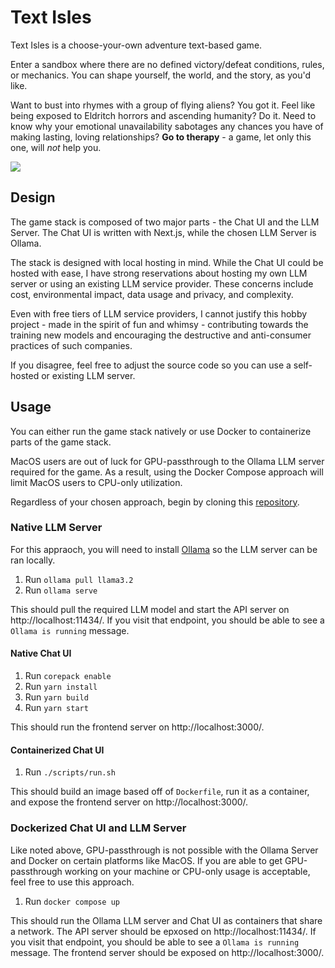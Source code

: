 # Text Isles

Text Isles is a choose-your-own adventure text-based game.

Enter a sandbox where there are no defined victory/defeat conditions, rules, or mechanics.
You can shape yourself, the world, and the story, as you'd like.

Want to bust into rhymes with a group of flying aliens? You got it.
Feel like being exposed to Eldritch horrors and ascending humanity? Do it.
Need to know why your emotional unavailability sabotages any chances you have of making lasting, loving relationships? **Go to therapy** - a game, let only this one, will _not_ help you.

![](demo/demo.gif)

## Design

The game stack is composed of two major parts - the Chat UI and the LLM Server.
The Chat UI is written with Next.js, while the chosen LLM Server is Ollama.

The stack is designed with local hosting in mind.
While the Chat UI could be hosted with ease, I have strong reservations about hosting my own LLM server or using an existing LLM service provider.
These concerns include cost, environmental impact, data usage and privacy, and complexity.

Even with free tiers of LLM service providers, I cannot justify this hobby project - made in the spirit of fun and whimsy - contributing towards the training new models and encouraging the destructive and anti-consumer practices of such companies.

If you disagree, feel free to adjust the source code so you can use a self-hosted or existing LLM server.

## Usage

You can either run the game stack natively or use Docker to containerize parts of the game stack.

MacOS users are out of luck for GPU-passthrough to the Ollama LLM server required for the game.
As a result, using the Docker Compose approach will limit MacOS users to CPU-only utilization.

Regardless of your chosen approach, begin by cloning this [repository](https://github.com/neil-b-patel/text-isles).

### Native LLM Server

For this appraoch, you will need to install [Ollama](https://ollama.com/) so the LLM server can be ran locally.

1. Run `ollama pull llama3.2`
2. Run `ollama serve`

This should pull the required LLM model and start the API server on http://localhost:11434/.
If you visit that endpoint, you should be able to see a `Ollama is running` message.

#### Native Chat UI

1. Run `corepack enable`
2. Run `yarn install`
3. Run `yarn build`
4. Run `yarn start`

This should run the frontend server on http://localhost:3000/.

#### Containerized Chat UI

1. Run `./scripts/run.sh`

This should build an image based off of `Dockerfile`, run it as a container, and expose the frontend server on http://localhost:3000/.

### Dockerized Chat UI and LLM Server

Like noted above, GPU-passthrough is not possible with the Ollama Server and Docker on certain platforms like MacOS.
If you are able to get GPU-passthrough working on your machine or CPU-only usage is acceptable,
feel free to use this approach.

1. Run `docker compose up`

This should run the Ollama LLM server and Chat UI as containers that share a network.
The API server should be epxosed on http://localhost:11434/.
If you visit that endpoint, you should be able to see a `Ollama is running` message.
The frontend server should be exposed on http://localhost:3000/.
